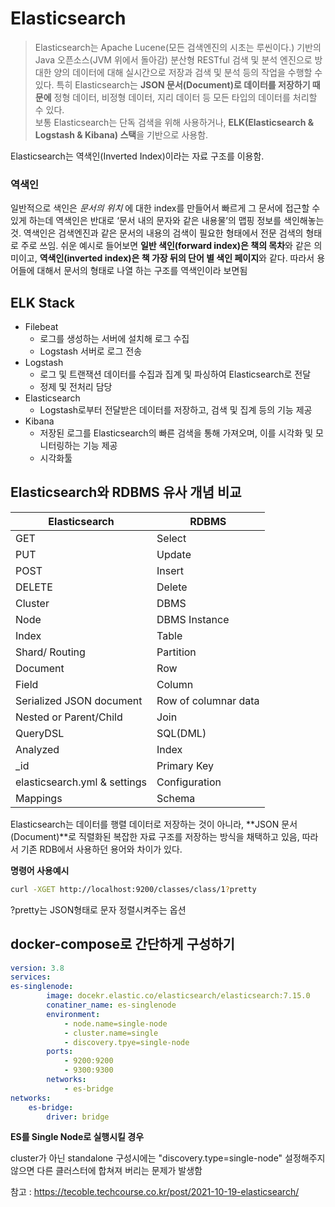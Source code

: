 # Elasticsearch

> Elasticsearch는 Apache Lucene(모든 검색엔진의 시초는 루씬이다.) 기반의 Java 오픈소스(JVM 위에서 돌아감) 분산형 RESTful 검색 및 분석 엔진으로 방대한 양의 데이터에 대해 실시간으로 저장과 검색 및 분석 등의 작업을 수행할 수 있다. 특히 Elasticsearch는 **JSON 문서(Document)로 데이터를 저장하기 때문에** 정형 데이터, 비정형 데이터, 지리 데이터 등 모든 타입의 데이터를 처리할 수 있다. <br/>보통 Elasticsearch는 단독 검색을 위해 사용하거나, **ELK(Elasticsearch & Logstash & Kibana) 스택**을 기반으로 사용함.

Elasticsearch는 역색인(Inverted Index)이라는 자료 구조를 이용함.<br/>

### 역색인

일반적으로 색인은 *문서의 위치* 에 대한 index를 만들어서 빠르게 그 문서에 접근할 수 있게 하는데 역색인은 반대로 ‘문서 내의 문자와 같은 내용물’의 맵핑 정보를 색인해놓는 것.
역색인은 검색엔진과 같은 문서의 내용의 검색이 필요한 형태에서 전문 검색의 형태로 주로 쓰임.
쉬운 예시로 들어보면 **일반 색인(forward index)은 책의 목차**와 같은 의미이고, **역색인(inverted index)은 책 가장 뒤의 단어 별 색인 페이지**와 같다. 따라서 용어들에 대해서 문서의 형태로 나열 하는 구조를 역색인이라 보면됨

## ELK Stack

- Filebeat
  - 로그를 생성하는 서버에 설치해 로그 수집
  - Logstash 서버로 로그 전송
- Logstash
  - 로그 및 트랜잭션 데이터를 수집과 집계 및 파싱하여 Elasticsearch로 전달
  - 정제 및 전처리 담당
- Elasticsearch
  - Logstash로부터 전달받은 데이터를 저장하고, 검색 및 집계 등의 기능 제공
- Kibana
  - 저장된 로그를 Elasticsearch의 빠른 검색을 통해 가져오며, 이를 시각화 및 모니터링하는 기능 제공
  - 시각화툴

## Elasticsearch와 RDBMS 유사 개념 비교

| Elasticsearch                | RDBMS                |
| ---------------------------- | -------------------- |
| GET                          | Select               |
| PUT                          | Update               |
| POST                         | Insert               |
| DELETE                       | Delete               |
| Cluster                      | DBMS                 |
| Node                         | DBMS Instance        |
| Index                        | Table                |
| Shard/ Routing               | Partition            |
| Document                     | Row                  |
| Field                        | Column               |
| Serialized JSON document     | Row of columnar data |
| Nested or Parent/Child       | Join                 |
| QueryDSL                     | SQL(DML)             |
| Analyzed                     | Index                |
| _id                          | Primary Key          |
| elasticsearch.yml & settings | Configuration        |
| Mappings                     | Schema               |

Elasticsearch는 데이터를 행렬 데이터로 저장하는 것이 아니라, **JSON 문서(Document)**로 직렬화된 복잡한 자료 구조를 저장하는 방식을 채택하고 있음, 따라서 기존 RDB에서 사용하던 용어와 차이가 있다.<br/>

**명령어 사용예시**<br/>


```bash
curl -XGET http://localhost:9200/classes/class/1?pretty
```

?pretty는 JSON형태로 문자 정렬시켜주는 옵션



## docker-compose로 간단하게 구성하기

```yaml
version: 3.8
services:
es-singlenode:
		image: docekr.elastic.co/elasticsearch/elasticsearch:7.15.0
		conatiner_name: es-singlenode
		environment:
			- node.name=single-node
			- cluster.name=single
			- discovery.tpye=single-node
		ports:
			- 9200:9200
			- 9300:9300
		networks:
			- es-bridge
networks:
	es-bridge:
		driver: bridge
```

**ES를 Single Node로 실행시킬 경우**<br/>

cluster가 아닌 standalone 구성시에는 "discovery.type=single-node" 설정해주지 않으면 다른 클러스터에 합쳐져 버리는 문제가 발생함





참고 : https://tecoble.techcourse.co.kr/post/2021-10-19-elasticsearch/